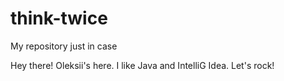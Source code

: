 # think-twice
My repository just in case


Hey there! Oleksii's here. I like Java and IntelliG Idea.
Let's rock!
